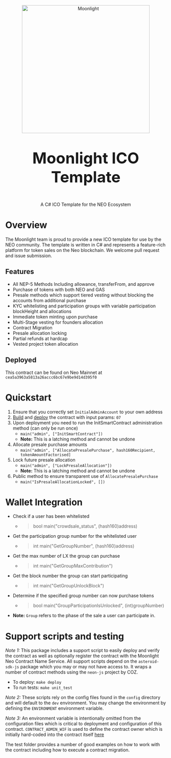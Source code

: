 <p align="center">
  <img
    src="https://assets.moonlight.io/vi/moonlight-logo-dark-800w.png" 
    width="400px"
    alt="Moonlight">
</p>

<p align="center" style="font-size: 48px;">
  <strong>Moonlight ICO Template</strong>
</p>

<p align="center">
 A C# ICO Template for the NEO Ecosystem
</p>

# Overview
The Moonlight team is proud to provide a new ICO template for use by the NEO community.  The template is written in C# and represents a feature-rich platform for token sales on the Neo blockchain.  We welcome pull request and issue submission.

## Features
* All NEP-5 Methods Including allowance, transferFrom, and approve
* Purchase of tokens with both NEO and GAS
* Presale methods which support tiered vesting without blocking the accounts from additional purchase
* KYC whitelisting and participation groups with variable participation blockHeight and allocations
* Immediate token minting upon purchase
* Multi-Stage vesting for founders allocation
* Contract Migration
* Presale allocation locking
* Partial refunds at hardcap
* Vested project token allocation

## Deployed
This contract can be found on Neo Mainnet at `cea5a3963a5813a26accc6bc67e9be9d14d395f0 `



# Quickstart
1. Ensure that you correctly set `InitialAdminAccount` to your own address
2. [Build](http://docs.neo.org/en-us/sc/quickstart/getting-started-csharp.html) and [deploy](http://docs.neo.org/en-us/sc/quickstart/deploy-invoke.html) the contract with input params: `07`
2. Upon deployment you need to run the InitSmartContract administration method (can only be run once)
    * `main("admin", ["InitSmartContract"])`
    * **Note:** This is a latching method and cannot be undone
3. Allocate presale purchase amounts
    * `main("admin", ["AllocatePresalePurchase", hash160Recipient, tokenAmountFactorised]`
4. Lock future presale allocation
    * `main("admin", ["LockPresaleAllocation"])`
    * **Note:** This is a latching method and cannot be undone
5. Public method to ensure transparent use of `AllocatePresalePurchase`
    * `main("IsPresaleAllocationLocked", [])`


# Wallet Integration
- Check if a user has been whitelisted
    - > bool main("crowdsale_status", (hash160)address)
- Get the participation group number for the whitelisted user
    - > int main("GetGroupNumber", (hash160)address)
- Get the max number of LX the group can purchase
    - > int main("GetGroupMaxContribution")
- Get the block number the group can start participating
    - > int main("GetGroupUnlockBlock")
- Determine if the specified group number can now purchase tokens
    - > bool main("GroupParticipationIsUnlocked", (int)groupNumber)
* **Note:** `Group` refers to the phase of the sale a user can participate in.


# Support scripts and testing
<i>Note 1:</i> This package includes a support script to easily deploy and verify the contract as
 well as optionally register the contract with the Moonlight Neo Contract Name Service.  All support scripts depend on
 the `asteroid-sdk-js` package which you may or may not have access to.  It wraps a number of contract methods
 using the `neon-js` project by COZ.

 * To deploy: `make deploy`
 * To run tests: `make unit_test`

 <i>Note 2:</i> These scripts rely on the config files found in the `config` directory and will default to the `dev` environment.
 You may change the environment by defining the `ENVIRONMENT` environment variable.

 <i>Note 3:</i> An environment variable is intentionally omitted from the configuration files which is critical to
 deployment and configuration of this contract. `CONTRACT_ADMIN_WIF` is used to define the contract owner which is
 initially hard-coded into the contract itself [here](./ICOContract/ICOContract.cs#L19)

 The test folder provides a number of good examples on how to work with the contract including how to execute a contract migration.